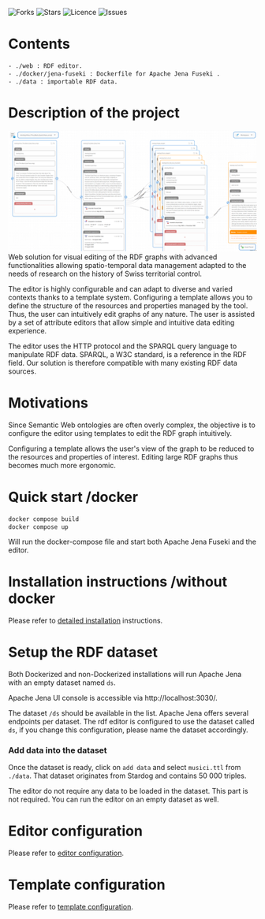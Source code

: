 ![Forks](https://img.shields.io/github/forks/heigvd-software-engineering/semantic-flow)
![Stars](https://img.shields.io/github/stars/heigvd-software-engineering/semantic-flow)
![Licence](https://img.shields.io/github/license/heigvd-software-engineering/semantic-flow)
![Issues](https://img.shields.io/github/issues/heigvd-software-engineering/semantic-flow)
# Contents

    - ./web : RDF editor. 
    - ./docker/jena-fuseki : Dockerfile for Apache Jena Fuseki . 
    - ./data : importable RDF data.

# Description of the project
![workspace](./workspace.png)
Web solution for visual editing of the RDF graphs with advanced functionalities allowing spatio-temporal data management adapted to the needs of research on the history of Swiss territorial control.

The editor is highly configurable and can adapt to diverse and varied contexts thanks to a template system. Configuring a template allows you to define the structure of the resources and properties managed by the tool. Thus, the user can intuitively edit graphs of any nature. The user is assisted by a set of attribute editors that allow simple and intuitive data editing experience.

The editor uses the HTTP protocol and the SPARQL query language to manipulate RDF data. SPARQL, a W3C standard, is a reference in the RDF field. Our solution is therefore compatible with many existing RDF data sources.

# Motivations
Since Semantic Web ontologies are often overly complex, the objective is to configure the editor using templates to edit the RDF graph intuitively.

Configuring a template allows the user's view of the graph to be reduced to the resources and properties of interest. Editing large RDF graphs thus becomes much more ergonomic.

# Quick start /docker
    
    docker compose build
    docker compose up

Will run the docker-compose file and start both Apache Jena Fuseki and the editor.

# Installation instructions /without docker
Please refer to [detailed installation](./documentation/detailed-installation.md) instructions.

# Setup the RDF dataset
Both Dockerized and non-Dockerized installations will run Apache Jena with an empty dataset named `ds`. 

Apache Jena UI console is accessible via http://localhost:3030/. 

The dataset `/ds` should be available in the list. Apache Jena offers several endpoints per dataset. The rdf editor is configured to use the dataset called `ds`, if you change this configuration, please name the dataset accordingly.

### Add data into the dataset
Once the dataset is ready, click on `add data` and select `musici.ttl` from `./data`. That dataset originates from Stardog and contains 50 000 triples. 

The editor do not require any data to be loaded in the dataset. This part is not required. You can run the editor on an empty dataset as well.

# Editor configuration
Please refer to [editor configuration](./documentation/editor-configuration.md).

# Template configuration
Please refer to [template configuration](./documentation/template-configuration.md).
